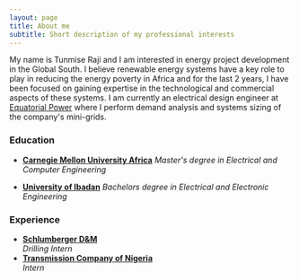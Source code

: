 ```yaml
---
layout: page
title: About me
subtitle: Short description of my professional interests 
---
```


My name is Tunmise Raji and I am interested in energy project development in the Global South. I believe renewable energy systems have a key role to play in reducing the energy poverty in Africa and for the last 2 years, I have been focused on gaining expertise in the technological and commercial aspects of these systems. I am currently an electrical design engineer at [Equatorial Power](http://equatorial-power.com) where I perform demand analysis and systems sizing of the company's mini-grids.



### Education
* [**Carnegie Mellon University Africa**](https://www.africa.engineering.cmu.edu/)
_Master's degree in Electrical and Computer Engineering_

* [**University of Ibadan**](https://www.ui.edu.ng/)
_Bachelors degree in Electrical and Electronic Engineering_


### Experience
* [**Schlumberger D&M**](https://www.slb.com/services/drilling.aspx)  
_Drilling Intern_
* [**Transmission Company of Nigeria**](https://tcn.org.ng/)  
_Intern_

